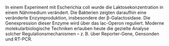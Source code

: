 In einem Experiment mit Escherichia coli wurde die Laktosekonzentration in einem 
Nährmedium verändert. Die Bakterien zeigten daraufhin eine veränderte Enzymproduktion, 
insbesondere der β-Galactosidase. Die Genexpression dieser Enzyme wird über das 
lac-Operon reguliert. Moderne molekularbiologische Techniken erlauben heute die gezielte 
Analyse solcher Regulationsmechanismen – z. B. über Reporter-Gene, Gensonden und 
RT-PCR. 